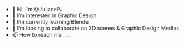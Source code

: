 - 👋 Hi, I’m @JulianePJ
- 👀 I’m interested in Graphic Design
- 🌱 I’m currently learning Blender
- 💞️ I’m looking to collaborate on 3D scenes & Graphic Design Medias
- 📫 How to reach me .....

<!---
JulianePJ/JulianePJ is a ✨ special ✨ repository because its `README.md` (this file) appears on your GitHub profile.
You can click the Preview link to take a look at your changes.
--->
